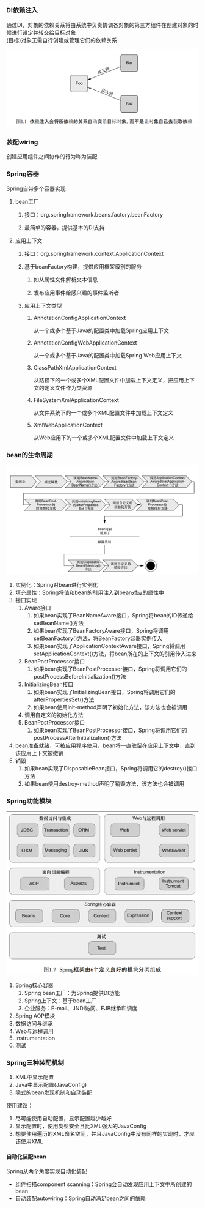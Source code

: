 ##

### DI依赖注入

通过DI，对象的依赖关系将由系统中负责协调各对象的第三方组件在创建对象的时候进行设定并转交给目标对象  
(目标)对象无需自行创建或管理它们的依赖关系

![img.png](images/img.png)

### 装配wiring

创建应用组件之间协作的行为称为装配

### Spring容器

Spring自带多个容器实现

1. bean工厂

    1. 接口：org.springframework.beans.factory.beanFactory
    
    2. 最简单的容器，提供基本的DI支持

2. 应用上下文

    1. 接口：org.springframework.context.ApplicationContext
    
    2. 基于beanFactory构建，提供应用框架级别的服务
    
        1. 如从属性文件解析文本信息
    
        2. 发布应用事件给感兴趣的事件监听者
    
    3. 应用上下文类型
    
        1. AnnotationConfigApplicationContext
    
            从一个或多个基于Java的配置类中加载Spring应用上下文
           
        2. AnnotationConfigWebApplicationContext
    
            从一个或多个基于Java的配置类中加载Spring Web应用上下文
           
        3. ClassPathXmlApplicationContext
    
            从路径下的一个或多个XML配置文件中加载上下文定义，把应用上下文的定义文件作为类资源
           
        4. FileSystemXmlApplicationContext
    
            从文件系统下的一个或多个XML配置文件中加载上下文定义
           
        5. XmlWebApplicationContext
    
            从Web应用下的一个或多个XML配置文件中加载上下文定义
           
### bean的生命周期

![img.png](images/img_1.png)

1. 实例化：Spring对bean进行实例化
2. 填充属性：Spring将值和bean的引用注入到bean对应的属性中
3. 接口实现
    1. Aware接口
        1. 如果bean实现了BeanNameAware接口，Spring将bean的ID传递给setBeanName()方法
        2. 如果bean实现了BeanFactoryAware接口，Spring将调用setBeanFactory()方法，将BeanFactory容器实例传入
        3. 如果bean实现了ApplicationContextAware接口，Spring将调用setApplicationContext()方法，将bean所在的上下文的引用传入进来
    2. BeanPostProcessor接口
        1. 如果bean实现了BeanPostProcessor接口，Spring将调用它们的postProcessBeforeInitialization()方法
    3. InitializingBean接口
        1. 如果bean实现了InitializingBean接口，Spring将调用它们的afterPropertiesSet()方法
        2. 如果bean使用init-method声明了初始化方法，该方法也会被调用
    4. 调用自定义的初始化方法       
    5. BeanPostProcessor接口
        1. 如果bean实现了BeanPostProcessor接口，Spring将调用它们的postProcessAfterInitialization()方法
4. bean准备就绪，可被应用程序使用，bean将一直驻留在应用上下文中，直到该应用上下文被撤销    
5. 销毁
    1. 如果bean实现了DisposableBean接口，Spring将调用它的destroy()接口方法
    2. 如果bean使用destroy-method声明了销毁方法，该方法也会被调用
    
### Spring功能模块

![img_1.png](images/img_2.png)

1. Spring核心容器
    1. Spring bean工厂：为Spring提供DI功能
    2. Spring上下文：基于bean工厂
    3. 企业服务：E-mail、JNDI访问、EJB继承和调度
2. Spring AOP模块
3. 数据访问与继承
4. Web与远程调用
5. Instrumentation
6. 测试

### Spring三种装配机制

1. XML中显示配置
2. Java中显示配置(JavaConfig)
3. 隐式的bean发现机制和自动装配

使用建议：

1. 尽可能使用自动配置，显示配置越少越好
2. 显示配置时，使用类型安全且比XML强大的JavaConfig
3. 想要使用遍历的XML命名空间，并且JavaConfig中没有同样的实现时，才应该使用XML

#### 自动化装配bean

Spring从两个角度实现自动化装配

* 组件扫描component scanning：Spring会自动发现应用上下文中所创建的bean
* 自动装配autowiring：Spring自动满足bean之间的依赖